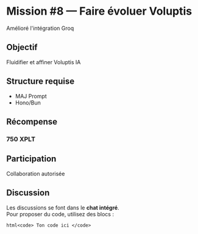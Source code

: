 <!--
{
  "id": "8_[Mission]_[Voluptis]",
  "secteur": "ia",
  "xplt": 750,
  "statut": "ouverte"
}
-->

# Mission #8 — Faire évoluer Voluptis
Amélioré l'intégration Groq

## Objectif
Fluidifier et affiner Voluptis IA

## Structure requise
- MAJ Prompt
- Hono/Bun

## Récompense

### 750 XPLT

## Participation
Collaboration autorisée

## Discussion
Les discussions se font dans le **chat intégré**.  
Pour proposer du code, utilisez des blocs :

```html<code> Ton code ici </code>```
